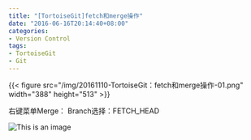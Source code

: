 ```yaml
---
title: "[TortoiseGit]fetch和merge操作"
date: "2016-06-16T20:14:40+08:00"
categories:
- Version Control
tags:
- TortoiseGit
- Git
---
```


{{< figure src="/img/20161110-TortoiseGit：fetch和merge操作-01.png" width="388" height="513" >}}

右键菜单Merge：
Branch选择：FETCH_HEAD

![This is an image](/img/20161110-TortoiseGit：fetch和merge操作-02.png)